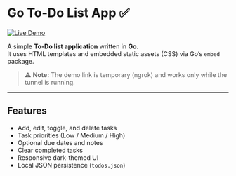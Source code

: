 # Go To-Do List App ✅

[![Live Demo](https://img.shields.io/badge/Live%20Demo-Open%20App-blue)](https://45b3950e3d87.ngrok-free.app)

A simple **To-Do list application** written in **Go**.  
It uses HTML templates and embedded static assets (CSS) via Go’s `embed` package.

> ⚠️ **Note:** The demo link is temporary (ngrok) and works only while the tunnel is running.

---

## Features
- Add, edit, toggle, and delete tasks
- Task priorities (Low / Medium / High)
- Optional due dates and notes
- Clear completed tasks
- Responsive dark-themed UI
- Local JSON persistence (`todos.json`)
